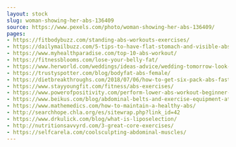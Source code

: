 ```yaml
---
layout: stock
slug: woman-showing-her-abs-136409
source: https://www.pexels.com/photo/woman-showing-her-abs-136409/
pages:
- https://fitbodybuzz.com/standing-abs-workouts-exercises/
- https://dailymailbuzz.com/5-tips-to-have-flat-stomach-and-visible-abs/
- https://www.myhealthparadise.com/top-10-abs-workout/
- https://fitnessblooms.com/lose-your-belly-fat/
- https://www.herworld.com/weddings/ideas-advice/wedding-tomorrow-look-slimmer-one-day
- https://trustyspotter.com/blog/bodyfat-abs-female/
- https://dietbreakthroughs.com/2018/07/06/how-to-get-six-pack-abs-fast-5-things-you-must-do/
- https://www.stayyoungfit.com/fitness/abs-exercises/
- https://www.powerofpositivity.com/perform-lower-abs-workout-beginner-guide/
- https://www.beikus.com/blog/abdominal-belts-and-exercise-equipment-at-home-do-they-really-help/attachment/abs-exercise-belly/
- https://www.mathemedics.com/how-to-maintain-a-healthy-abs/
- http://searchhope.chla.org/es/sitewrap.php?link_id=42
- https://www.drkulick.com/blog/what-is-liposelection/
- http://nutritionsavvyrd.com/3-great-core-exercises/
- https://selfcarela.com/coolsculpting-abdominal-muscles/
---
```

